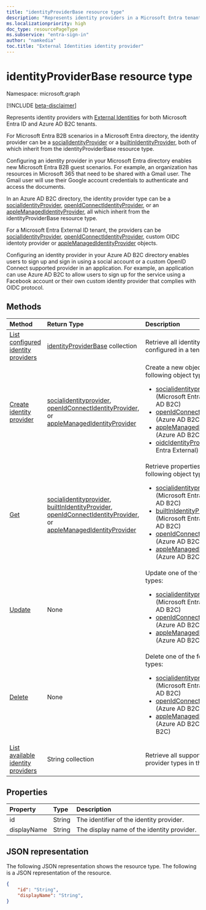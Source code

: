```yaml
---
title: "identityProviderBase resource type"
description: "Represents identity providers in a Microsoft Entra tenant and an Azure AD B2C tenant."
ms.localizationpriority: high
doc_type: resourcePageType
ms.subservice: "entra-sign-in"
author: "namkedia"
toc.title: "External Identities identity provider"
---
```


# identityProviderBase resource type

Namespace: microsoft.graph

[!INCLUDE [beta-disclaimer](../../includes/beta-disclaimer.md)]

Represents identity providers with [External Identities](/azure/active-directory/external-identities/) for both Microsoft Entra ID and Azure AD B2C tenants.

For Microsoft Entra B2B scenarios in a Microsoft Entra directory, the identity provider can be a [socialIdentityProvider](../resources/socialidentityprovider.md) or a [builtinIdentityProvider](../resources/builtinidentityprovider.md), both of which inherit from the identityProviderBase resource type.

Configuring an identity provider in your Microsoft Entra directory enables new Microsoft Entra B2B guest scenarios. For example, an organization has resources in Microsoft 365 that need to be shared with a Gmail user. The Gmail user will use their Google account credentials to authenticate and access the documents.

In an Azure AD B2C directory, the identity provider type can be a [socialIdentityProvider](../resources/socialidentityprovider.md), [openIdConnectIdentityProvider](../resources/openidconnectidentityprovider.md), or an [appleManagedIdentityProvider](../resources/applemanagedidentityprovider.md), all which inherit from the identityProviderBase resource type.

For a Microsoft Entra External ID tenant, the providers can be [socialIdentityProvider](../resources/socialidentityprovider.md), [openIdConnectIdentityProvider](../resources/openidconnectidentityprovider.md), custom OIDC identoty provider or [appleManagedIdentityProvider](../resources/applemanagedidentityprovider.md) objects.

Configuring an identity provider in your Azure AD B2C directory enables users to sign up and sign in using a social account or a custom OpenID Connect supported provider in an application. For example, an application can use Azure AD B2C to allow users to sign up for the service using a Facebook account or their own custom identity provider that complies with OIDC protocol.

## Methods

| Method       | Return Type  |Description|
|:---------------|:--------|:----------|
|[List configured identity providers](../api/identitycontainer-list-identityproviders.md)|[identityProviderBase](../resources/identityproviderbase.md) collection|Retrieve all identity providers configured in a tenant.|
|[Create identity provider](../api/identitycontainer-post-identityproviders.md)| [socialidentityprovider](../resources/socialidentityprovider.md), [openIdConnectIdentityProvider](../resources/openidconnectidentityprovider.md), or  [appleManagedIdentityProvider](../resources/applemanagedidentityprovider.md) |Create a new object of one of the following object types: <br/><ul><li> [socialidentityprovider](../resources/socialidentityprovider.md) (Microsoft Entra ID or Azure AD B2C) <li> [openIdConnectIdentityProvider](../resources/openidconnectidentityprovider.md) (Azure AD B2C) <li> [appleManagedIdentityProvider](../resources/applemanagedidentityprovider.md) (Azure AD B2C) </li><li>[oidcIdentityProvider](../api/identitycontainer-post-identityproviders.md#customoidcidentityprovider) (Azure Entra External)</li></ul>|
|[Get](../api/identityproviderbase-get.md) |[socialidentityprovider](../resources/socialidentityprovider.md), [builtInIdentityProvider](../resources/builtinidentityprovider.md), [openIdConnectIdentityProvider](../resources/openidconnectidentityprovider.md), or  [appleManagedIdentityProvider](../resources/applemanagedidentityprovider.md)| Retrieve properties of one of the following object types: <br/><ul><li> [socialidentityprovider](../resources/socialidentityprovider.md) (Microsoft Entra ID or Azure AD B2C) <li> [builtInIdentityProvider](../resources/builtinidentityprovider.md) (Microsoft Entra ID or Azure AD B2C) <li> [openIdConnectIdentityProvider](../resources/openidconnectidentityprovider.md) (Azure AD B2C) <li> [appleManagedIdentityProvider](../resources/applemanagedidentityprovider.md) (Azure AD B2C) </li></ul>|
|[Update](../api/identityproviderbase-update.md)|None|Update one of the following object types: <br/><ul><li> [socialidentityprovider](../resources/socialidentityprovider.md) (Microsoft Entra ID or Azure AD B2C) <li> [openIdConnectIdentityProvider](../resources/openidconnectidentityprovider.md) (Azure AD B2C) <li> [appleManagedIdentityProvider](../resources/applemanagedidentityprovider.md) (Azure AD B2C) </li></ul>|
|[Delete](../api/identityproviderbase-delete.md)|None|Delete one of the following object types: <br/><ul><li> [socialidentityprovider](../resources/socialidentityprovider.md) (Microsoft Entra ID or Azure AD B2C) <li> [openIdConnectIdentityProvider](../resources/openidconnectidentityprovider.md) (Azure AD B2C) <li> [appleManagedIdentityProvider](../resources/applemanagedidentityprovider.md) (Azure AD B2C) (Azure AD B2C)|
|[List available identity providers](../api/identityproviderbase-availableprovidertypes.md)|String collection|Retrieve all supported identity provider types in the tenant.|

## Properties

|Property|Type|Description|
|:---------------|:--------|:----------|
|id|String|The identifier of the identity provider.|
|displayName|String|The display name of the identity provider.|

## JSON representation

The following JSON representation shows the resource type.
The following is a JSON representation of the resource.

<!-- {
  "blockType": "resource",
  "@odata.type": "microsoft.graph.identityProviderBase"
} -->

```json
{
    "id": "String",
    "displayName": "String",
}
```
